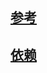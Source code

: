 ## [参考](https://github.com/rabbitmq/rabbitmq-perf-test/blob/master/html/README.md)
## [依赖](https://github.com/rabbitmq/rabbitmq-perf-test/releases)